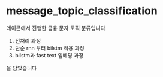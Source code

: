 # message_topic_classification

데이콘에서 진행한
금융 문자 토픽 분류입니다 

1. 전처리 과정
2. 단순 rnn 부터 bilstm 적용 과정
3. bilstm과 fast text 임베딩 과정

을 담았습니다
